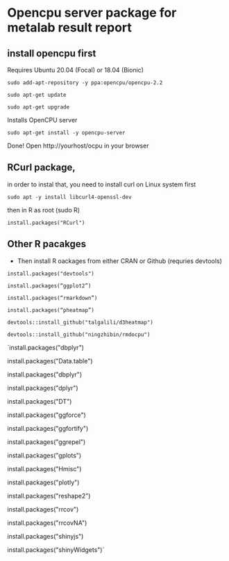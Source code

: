 # Opencpu server package for metalab result report


## install opencpu first

Requires Ubuntu 20.04 (Focal) or 18.04 (Bionic)

`sudo add-apt-repository -y ppa:opencpu/opencpu-2.2`

`sudo apt-get update `

`sudo apt-get upgrade`

Installs OpenCPU server

`sudo apt-get install -y opencpu-server`

Done! Open http://yourhost/ocpu in your browser



## RCurl package, 
in order to instal that, you need to install curl on Linux system first

`sudo apt -y install libcurl4-openssl-dev`

then in R as root (sudo R)

`install.packages("RCurl")`

## Other R pacakges


* Then install R oackages from either CRAN or Github (requries devtools)

`install.packages("devtools")`

`install.packages(“ggplot2”)`

`install.packages(“rmarkdown”)`

`install.packages(“pheatmap”)`

`devtools::install_github("talgalili/d3heatmap")`

`devtools::install_github("ningzhibin/rmdocpu")`

`install.packages("dbplyr")

install.packages("Data.table")

install.packages("dbplyr")

install.packages("dplyr")

install.packages("DT")

install.packages("ggforce")

install.packages("ggfortify")

install.packages("ggrepel")

install.packages("gplots")

install.packages("Hmisc")

install.packages("plotly")

install.packages("reshape2")

install.packages("rrcov")

install.packages("rrcovNA")

install.packages("shinyjs")

install.packages("shinyWidgets")`




